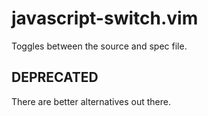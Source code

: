 # javascript-switch.vim

Toggles between the source and spec file.

## DEPRECATED

There are better alternatives out there.
